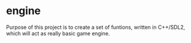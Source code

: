 # engine
Purpose of this project is to create a set of funtions, written in C++/SDL2, which will act as really basic game engine.
